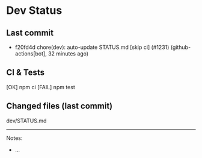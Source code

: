 # Dev Status

## Last commit
- f20fd4d chore(dev): auto-update STATUS.md [skip ci] (#1231) (github-actions[bot], 32 minutes ago)
## CI & Tests
[OK] npm ci
[FAIL] npm test

## Changed files (last commit)
dev/STATUS.md

---
Notes:
- ...
